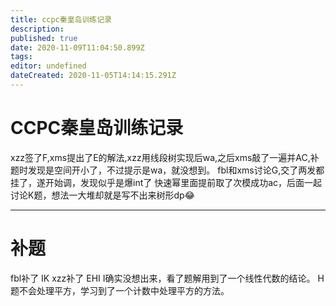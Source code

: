 ```yaml
---
title: ccpc秦皇岛训练记录
description: 
published: true
date: 2020-11-09T11:04:50.899Z
tags: 
editor: undefined
dateCreated: 2020-11-05T14:14:15.291Z
---
```


# CCPC秦皇岛训练记录

xzz签了F,xms提出了E的解法,xzz用线段树实现后wa,之后xms敲了一遍并AC,补题时发现是空间开小了，不过提示是wa，就没想到。
fbl和xms讨论G,交了两发都挂了，遂开始调，发现似乎是爆int了
快速幂里面提前取了次模成功ac，后面一起讨论K题，想法一大堆却就是写不出来树形dp😂


----
# 补题
fbl补了 IK
xzz补了 EHI
I确实没想出来，看了题解用到了一个线性代数的结论。
H题不会处理平方，学习到了一个计数中处理平方的方法。